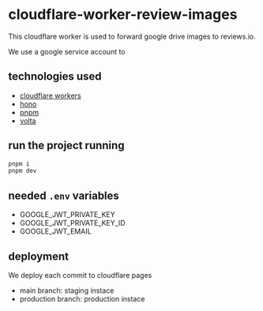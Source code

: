 # cloudflare-worker-review-images

This cloudflare worker is used to forward google drive images to reviews.io.

We use a google service account to 

## technologies used
- [cloudflare workers](https://developers.cloudflare.com/workers/)
- [hono](https://hono.dev/)
- [pnpm](https://pnpm.io/)
- [volta](https://volta.sh/)

## run the project running

```bash
pnpm i
pnpm dev
```
## needed `.env` variables
- GOOGLE_JWT_PRIVATE_KEY
- GOOGLE_JWT_PRIVATE_KEY_ID
- GOOGLE_JWT_EMAIL

## deployment
We deploy each commit to cloudflare pages

- main branch: staging instace
- production branch: production instace
